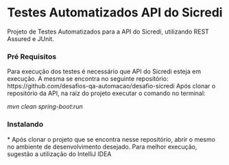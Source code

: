 <h1>Testes Automatizados API do Sicredi</h1>
Projeto de Testes Automatizados para a API do Sicredi, utilizando REST Assured e JUnit.
<h3>Pré Requisitos</h3>
Para execução dos testes é necessário que API do Sicredi esteja em execução. 
A mesma se encontra no seguinte repositório: https://github.com/desafios-qa-automacao/desafio-sicredi
Após clonar o repositório da API, na raiz do projeto executar o comando no terminal: <p> <em>mvn clean spring-boot:run</em> <p>
<h3>Instalando</h3> <p>
* Após clonar o projeto que se encontra nesse repositório, abrir o mesmo no ambiente de desenvolvimento desejado. Para melhor execução, sugestão a utilização do IntelliJ IDEA
